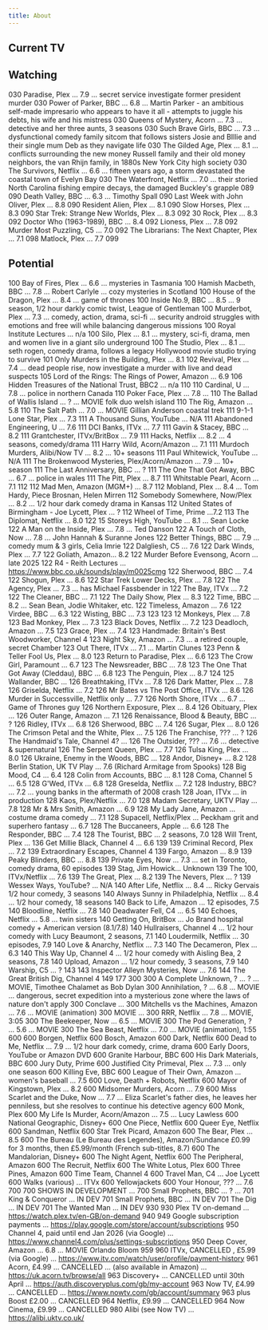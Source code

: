 ```yaml
---
title: About
---
```


## Current TV

## Watching

030 Paradise, Plex ... 7.9 ... secret service investigate former president murder
030 Power of Parker, BBC ... 6.8 ... Martin Parker - an ambitious self-made impresario who appears to have it all - attempts to juggle his debts, his wife and his mistress
030 Queens of Mystery, Acorn ... 7.3 ... detective and her three aunts, 3 seasons
030 Such Brave Girls, BBC ... 7.3 ... dysfunctional comedy family sitcom that follows sisters Josie and BIllie and their single mum Deb as they navigate life
030 The Gilded Age, Plex ... 8.1 ... conflicts surrounding the new money Russell family and their old money neighbors, the van Rhijn family, in 1880s New York City high society
030 The Survivors, Netflix ... 6.6 ... fifteen years ago, a storm devastated the coastal town of Evelyn Bay
030 The Waterfront, Netflix ... 7.0 ... their storied North Carolina fishing empire decays, the damaged Buckley's grapple
089
090 Death Valley, BBC ... 6.3 ... Timothy Spall
090 Last Week with John Oliver, Plex ... 8.8
090 Resident Alien, Plex ... 8.1
090 Slow Horses, Plex ... 8.3
090 Star Trek: Strange New Worlds, Plex ... 8.3
092 30 Rock, Plex ... 8.3
092 Doctor Who (1963-1989), BBC ... 8.4
092 Lioness, Plex ... 7.8
092 Murder Most Puzzling, C5 ... 7.0
092 The Librarians: The Next Chapter, Plex ... 7.1
098 Matlock, Plex ... 7.7
099

## Potential

100 Bay of Fires, Plex ... 6.6 ... mysteries in Tasmania
100 Hamish Macbeth, BBC ... 7.8 ... Robert Carlyle ... cozy mysteries in Scotland
100 House of the Dragon, Plex ... 8.4 ... game of thrones
100 Inside No.9, BBC ... 8.5 ... 9 season, 1/2 hour darkly comic twist, League of Gentleman
100 Murderbot, Plex ... 7.3 ... comedy, action, drama, sci-fi ... security android struggles with emotions and free will while balancing dangerous missions
100 Royal Institute Lectures ... n/a
100 Silo, Plex ... 8.1 ... mystery, sci-fi, drama, men and women live in a giant silo underground
100 The Studio, Plex ... 8.1 ... seth rogen, comedy drama, follows a legacy Hollywood movie studio trying to survive
101 Only Murders in the Building, Plex ... 8.1
102 Revival, Plex ... 7.4 ... dead people rise, now investigate a murder with live and dead suspects
105 Lord of the Rings: The Rings of Power, Amazon ... 6.9
106 Hidden Treasures of the National Trust, BBC2 ... n/a
110
110 Cardinal, U ... 7.8 ... police in northern Canada
110 Poker Face, Plex ... 7.8 ...
110 The Ballad of Wallis Island ... ? ... MOVIE folk duo welsh island
110 The Rig, Amazon ... 5.8
110 The Salt Path ... 7.0 ... MOVIE Gillian Anderson coastal trek
111 9-1-1 Lone Star, Plex ... 7.3
111 A Thousand Suns, YouTube ... N/A
111 Abandoned Engineering, U ... 7.6
111 DCI Banks, ITVx ... 7.7
111 Gavin & Stacey, BBC ... 8.2
111 Grantchester, ITVx/BritBox ... 7.9
111 Hacks, Netflix ... 8.2 ... 4 seasons, comedy/drama
111 Harry Wild, Acorn/Amazon ... 7.1
111 Murdoch Murders, Alibi/Now TV ... 8.2 ... 10+ seasons
111 Paul Whitewick, YouTube ... N/A
111 The Brokenwood Mysteries, Plex/Acorn/Amazon ... 7.9 ... 10+ season
111 The Last Anniversary, BBC ... ?
111 The One That Got Away, BBC ... 6.7 ... police in wales
111 The Pitt, Plex ... 8.7
111 Whitstable Pearl, Acorn ... 7.1
112
112 Mad Men, Amazon (MGM+) ... 8.7
112 Mobland, Plex ... 8.4 ... Tom Hardy, Piece Brosnan, Helen Mirren
112 Somebody Somewhere, Now/Plex ... 8.2 ... 1/2 hour dark comedy drama in Kansas
112 United States of Birmingham - Joe Lycett, Plex ... ?
112 Wheel of Time, Prime ...7.2
113 The Diplomat, Netflix ... 8.0
122 15 Storeys High, YouTube ... 8.1 ... Sean Locke
122 A Man on the Inside, Plex ... 7.8 ... Ted Danson
122 A Touch of Cloth, Now ... 7.8 ... John Hannah & Suranne Jones
122 Better Things, BBC ... 7.9 ... comedy mum & 3 girls, Celia Imrie
122 Dalgliesh, C5 ... 7.6
122 Dark Winds, Plex ... 7.7
122 Goliath, Amazon... 8.2
122 Murder Before Evensong, Acorn ... late 2025
122 R4 - Reith Lectures ... <https://www.bbc.co.uk/sounds/play/m0025cmg>
122 Sherwood, BBC ... 7.4
122 Shogun, Plex ... 8.6
122 Star Trek Lower Decks, Plex ... 7.8
122 The Agency, Plex ... 7.3 ... has Michael Fassbender in
122 The Bay, ITVx ... 7.2
122 The Cleaner, BBC ... 7.1
122 The Daily Show, Plex ... 8.3
122 Time, BBC ... 8.2 ... Sean Bean, Jodie Whitaker, etc.
122 Timeless, Amazon ... 7.6
122 Virdee, BBC ... 6.3
122 Wisting, BBC ... 7.3
123
123 12 Monkeys, Plex ... 7.8
123 Bad Monkey, Plex ... 7.3
123 Black Doves, Netflix ... 7.2
123 Deadloch, Amazon ... 7.5
123 Grace, Plex ... 7.4
123 Handmade: Britain's Best Woodworker, Channel 4
123 Night Sky, Amazon ... 7.3 ... a retired couple, secret Chamber
123 Out There, ITVx ... 7.1 ... Martin Clunes
123 Penn & Teller Fool Us, Plex ... 8.0
123 Return to Paradise, Plex ... 6.6
123 The Crow Girl, Paramount ... 6.7
123 The Newsreader, BBC ... 7.8
123 The One That Got Away (Cleddau), BBC ... 6.8
123 The Penguin, Plex ... 8.7
124
125 Wallander, BBC ...
126 Breathtaking, ITVx ... 7.8
126 Dark Matter, Plex ... 7.8
126 Griselda, Netflix ... 7.2
126 Mr Bates vs The Post Office, ITVx ... 8.6
126 Murder in Successville, Netflix only ... 7.7
126 North Shore, ITVx ... 6.7 ... Game of Thrones guy
126 Northern Exposure, Plex ... 8.4
126 Obituary, Plex ...
126 Outer Range, Amazon ... 7.1
126 Renaissance, Blood & Beauty, BBC ... ?
126 Ridley, ITVx ... 6.8
126 Sherwood, BBC ... 7.4
126 Sugar, Plex ... 8.0
126 The Crimson Petal and the White, Plex ... 7.5
126 The Franchise, ??? ... ?
126 The Handmaid's Tale, Channel 4? ...
126 The Outsider, ??? ... 7.6 ... detective & supernatural
126 The Serpent Queen, Plex ... 7.7
126 Tulsa King, Plex ... 8.0
126 Ukraine, Enemy in the Woods, BBC ...
128 Andor, Disney+ ... 8.2
128 Berlin Station, UK TV Play ... 7.6 (Richard Armitage from Spooks)
128 Big Mood, C4 ... 6.4
128 Colin from Accounts, BBC ... 8.1
128 Coma, Channel 5 ... 6.5
128 G'Wed, ITVx ... 6.8
128 Greselda, Netflix ... 7.2
128 Industry, BBC? ... 7.2 ... young banks in the aftermath of 2008 crash
128 Joan, ITVx ... in production
128 Kaos, Plex/Netflix ... 7.0
128 Madam Secretary, UKTV Play ... 7.8
128 Mr & Mrs Smith, Amazon ... 6.9
128 My Lady Jane, Amazon ... costume drama comedy ... 7.1
128 Supacell, Netflix/Plex ... Peckham grit and superhero fantasy ... 6.7
128 The Buccaneers, Apple ... 6.6
128 The Responder, BBC ... 7.4
128 The Tourist, BBC ... 2 seasons, 7.0
128 Will Trent, Plex ...
136 Get Millie Black, Channel 4 ... 6.6
139
139 Criminal Record, Plex ... 7.2
139 Extraordinary Escapes, Channel 4
139 Fargo, Amazon ... 8.9
139 Peaky Blinders, BBC ... 8.8
139 Private Eyes, Now ... 7.3 ... set in Toronto, comedy drama, 60 episodes
139 Stag, Jim Howick... Unknown
139 The 100, ITVx/Netflix ... 7.6
139 The Great, Plex ... 8.2
139 The Nevers, Plex ... ?
139 Wessex Ways, YouTube? ... N/A
140 After Life, Netflix ... 8.4 ... Ricky Gervais 1/2 hour comedy, 3 seasons
140 Always Sunny in Philadelphia, Netflix ... 8.4 ... 1/2 hour comedy, 18 seasons
140 Back to Life, Amazon ... 12 episodes, 7.5
140 Bloodline, Netflix ... 7.8
140 Deadwater Fell, C4 ... 6.5
140 Echoes, Netflix ... 5.8 ... twin sisters
140 Getting On, BritBox ... Jo Brand hospital comedy + American version (8.1/7.8)
140 Hullraisers, Channel 4 ... 1/2 hour comedy with Lucy Beaumont, 2 seasons, 7.1
140 Loudermilk, Netflix ... 30 episodes, 7.9
140 Love & Anarchy, Netflix ... 7.3
140 The Decameron, Plex ... 6.3
140 This Way Up, Channel 4 ... 1/2 hour comedy with Aisling Bea, 2 seasons, 7.8
140 Upload, Amazon ... 1/2 hour comedy, 3 seasons, 7.9
140 Warship, C5 ... ?
143
143 Inspector Alleyn Mysteries, Now ... 7.6
144 The Great British Dig, Channel 4
149
177
300
300 A Complete Unknown, ? ... ? ... MOVIE, Timothee Chalamet as Bob Dylan
300 Annihilation, ? ... 6.8 ... MOVIE ... dangerous, secret expedition into a mysterious zone where the laws of nature don't apply
300 Conclave ...
300 Mitchells vs the Machines, Amazon ... 7.6 ... MOVIE (animation)
300 MOVIE ...
300 RRR, Netflix ... 7.8 ... MOVIE, 3:05
300 The Beekeeper, Now ... 6.5 ... MOVIE
300 The Pod Generation, ? ... 5.6 ... MOVIE
300 The Sea Beast, Netflix ... 7.0 ... MOVIE (animation), 1:55
600
600 Borgen, Netflix
600 Bosch, Amazon
600 Dark, Netflix
600 Dead to Me, Netflix ... 7.9 ... 1/2 hour dark comedy, crime, drama
600 Early Doors, YouTube or Amazon DVD
600 Granite Harbour, BBC
600 His Dark Materials, BBC
600 Jury Duty, Prime
600 Justified City Primeval, Plex ... 7.3 ... only one season
600 Killing Eve, BBC
600 League of Their Own, Amazon ... women's baseball ... 7.5
600 Love, Death + Robots, Netflix
600 Mayor of Kingstown, Plex ... 8.2
600 Midsomer Murders, Acorn ... 7.9
600 Miss Scarlet and the Duke, Now ... 7.7 ... Eliza Scarlet's father dies, he leaves her penniless, but she resolves to continue his detective agency
600 Monk, Plex
600 My Life Is Murder, Acorn/Amazon ... 7.5 ... Lucy Lawless
600 National Geographic, Disney+
600 One Piece, Netflix
600 Queer Eye, Netflix
600 Sandman, Netflix
600 Star Trek Picard, Amazon
600 The Bear, Plex ... 8.5
600 The Bureau (Le Bureau des Legendes), Amazon/Sundance £0.99 for 3 months, then £5.99/month (French sub-titles, 8.7)
600 The Mandalorian, Disney+
600 The Night Agent, Netflix
600 The Peripheral, Amazon
600 The Recruit, Netflix
600 The White Lotus, Plex
600 Three Pines, Amazon
600 Time Team, Channel 4
600 Travel Man, C4 ... Joe Lycett
600 Walks (various) ... ITVx
600 Yellowjackets
600 Your Honour, ??? ... 7.6
700
700 SHOWS IN DEVELOPMENT ...
700 Small Prophets, BBC ... ? ...
701 King & Conqueror ... IN DEV
701 Small Prophets, BBC ... IN DEV
701 The Dig ... IN DEV
701 The Wanted Man ... IN DEV
930
930 Plex TV on-demand ... <https://watch.plex.tv/en-GB/on-demand>
940
949 Google subscription payments ... <https://play.google.com/store/account/subscriptions>
950 Channel 4, paid until end Jan 2026 (via Google) ... <https://www.channel4.com/plus/settings-subscriptions>
950 Deep Cover, Amazon ... 6.8 ... MOVIE Orlando Bloom
959
960 ITVx, CANCELLED , £5.99 (via Google) ... <https://www.itv.com/watch/user/profile/payment-history>
961 Acorn, £4.99 ... CANCELLED ... (also available in Amazon) ... <https://uk.acorn.tv/browse/all>
963 Discovery+ ... CANCELLED until 30th April ... <https://auth.discoveryplus.com/gb/my-account>
963 Now TV, £4.99 ... CANCELLED ... <https://www.nowtv.com/gb/account/summary>
963 plus Boost £2.00 ... CANCELLED
964 Netflix, £9.99 ... CANCELLED
964 Now Cinema, £9.99 ... CANCELLED
980 Alibi (see Now TV) ... <https://alibi.uktv.co.uk/>
